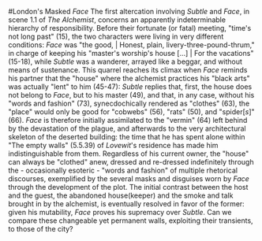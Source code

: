 #London's Masked _Face_
The first altercation involving _Subtle_ and _Face_, in scene 1.1 of _The Alchemist_, concerns an apparently indeterminable hierarchy of responsibility. Before their fortunate (or fatal) meeting, "time's not long past" (15), the two characters were living in very different conditions: _Face_ was "the good, | Honest, plain, livery-three-pound-thrum," in charge of keeping his "master's worship's house [...] | For the vacations" (15-18), while _Subtle_ was a wanderer, arrayed like a beggar, and without means of sustenance. This quarrel reaches its climax when _Face_ reminds his partner that the "house" where the alchemist practices his "black arts" was actually "lent" to him (45-47): _Subtle_ replies that, first, the house does not belong to _Face_, but to his master (49), and that, in any case, without his "words and fashion" (73), synecdochically rendered as "clothes" (63), the "place" would only be good for "cobwebs" (56), "rats" (50), and "spider[_s_]" (66). _Face_ is therefore initially assimilated to the "vermin" (64) left behind by the devastation of the plague, and afterwards to the very architectural skeleton of the deserted building: the time that he has spent alone within "The empty walls" (5.5.39) of _Lovewit_'s residence has made him indistinguishable from them. Regardless of his current owner, the "house" can always be "clothed" anew, dressed and re-dressed indefinitely through the - occasionally esoteric - "words and fashion" of multiple rhetorical discourses, exemplified by the several masks and disguises worn by _Face_ through the development of the plot. The initial contrast between the host and the guest, the abandoned house(keeper) and the smoke and talk brought in by the alchemist, is eventually resolved in favor of the former: given his mutability, _Face_ proves his supremacy over _Subtle_. Can we compare these changeable yet permanent walls, exploiting their transients, to those of the city?
